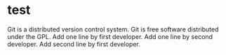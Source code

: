 # test
Git is a distributed version control system.
Git is free software distributed under the GPL.
Add one line by first developer.
Add one line by second developer.
Add second line by first developer.
